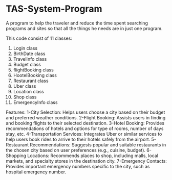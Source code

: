 # TAS-System-Program
A program to help the traveler and reduce the time spent searching programs and sites so that all the things he needs are in just one program. 

This code consist of 11 classes:
1. Login class  
2. BirthDate class  
3. TravelInfo class  
4. Budget class  
5. flightBooking class  
6. HootelBooking class  
7. Restaurant class  
8. Uber class  
9. Location class  
10. Shop class  
11. EmergencyInfo class
    
Features:
1-City Selection: Helps users choose a city based on their budget and preferred weather conditions.
2-Flight Booking: Assists users in finding and booking flights to their selected destination.
3-Hotel Booking: Provides recommendations of hotels and options for type of rooms, number of days stay, etc.
4-Transportation Services: Integrates Uber or similar services to help users book rides to arrive to their hotels safely from the airport.
5-Restaurant Recommendations: Suggests popular and suitable restaurants in the chosen city based on user preferences (e.g., cuisine, budget).
6-Shopping Locations: Recommends places to shop, including malls, local markets, and specialty stores in the destination city.
7-Emergency Contacts: Provides important emergency numbers specific to the city, such as hospital emergency number.
